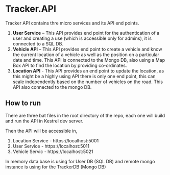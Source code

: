 # Tracker.API

Tracker API contains thre micro services and its API end points.

1.	**User Service** – This API provides end point for the authentication of a user and creating a use (which is accessible only for admins), it is connected to a SQL DB.
2.	**Vehicle API** – This API provides end point to create a vehicle and know the current location of a vehicle as well as the position on a particular date and time. This API is connected to the Mongo DB, also using a Map Box API to find the location by providing co-ordinates.
3.	**Location API** - This API provides an end point to update the location, as this might be a highly using API there is only one end point, this can scale independently based on the number of vehicles on the road.  This API also connected to the mongo DB.

## How to run

There are three bat files in the root directory of the repo, each one will build and run the API in Kestrel dev server.

Then the API will be accessible in,
  1. Location Service - https://localhost:5001 
  2. User Service - https://localhost:5011
  3. Vehicle Servic - https://localhost:5021
  
  In memory data base is using for User DB (SQL DB) and remote mongo instance is using for the TrackerDB (Mongo DB)
